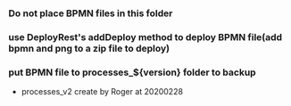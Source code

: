 ### Do not place BPMN files in this folder
### use DeployRest's addDeploy method to deploy BPMN file(add bpmn and png to a zip file to deploy)
### put BPMN file to processes_${version} folder to backup

- processes_v2 create by Roger at 20200228